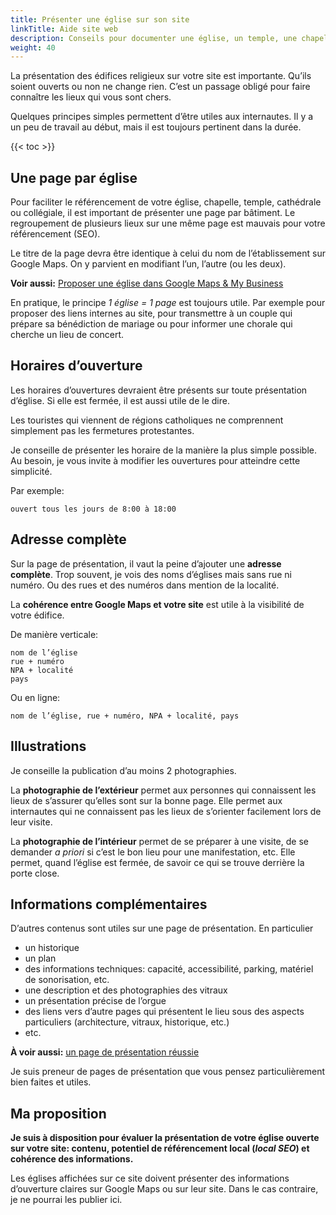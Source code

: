 ```yaml
---
title: Présenter une église sur son site
linkTitle: Aide site web
description: Conseils pour documenter une église, un temple, une chapelle, une cathédrale ou une collégiale sur un site web.
weight: 40
---
```


La présentation des édifices religieux sur votre site est importante.
Qu’ils soient ouverts ou non ne change rien.
C’est un passage obligé pour faire connaître les lieux qui vous sont chers.

Quelques principes simples permettent d’être utiles aux internautes.
Il y a un peu de travail au début, mais il est toujours pertinent dans la durée.

{{< toc >}}

## Une page par église

Pour faciliter le référencement de votre église, chapelle, temple, cathédrale ou collégiale, il est important de présenter une page par bâtiment.
Le regroupement de plusieurs lieux sur une même page est mauvais pour votre référencement (SEO).

Le titre de la page devra être identique à celui du nom de l’établissement sur Google Maps.
On y parvient en modifiant l’un, l’autre (ou les deux).

**Voir aussi:** [Proposer une église dans Google Maps & My Business](/about/google/)

En pratique, le principe *1 église = 1 page* est toujours utile.
Par exemple pour proposer des liens internes au site, pour transmettre à un couple qui prépare sa bénédiction de mariage ou pour informer une chorale qui cherche un lieu de concert.

## Horaires d’ouverture

Les horaires d’ouvertures devraient être présents sur toute présentation d’église.
Si elle est fermée, il est aussi utile de le dire.

Les touristes qui viennent de régions catholiques ne comprennent simplement pas les fermetures protestantes.

Je conseille de présenter les horaire de la manière la plus simple possible.
Au besoin, je vous invite à modifier les ouvertures pour atteindre cette simplicité.

Par exemple:

    ouvert tous les jours de 8:00 à 18:00

## Adresse complète

Sur la page de présentation, il vaut la peine d’ajouter une **adresse complète**.
Trop souvent, je vois des noms d’églises mais sans rue ni numéro.
Ou des rues et des numéros dans mention de la localité.

La **cohérence entre Google Maps et votre site** est utile à la visibilité de votre édifice.

De manière verticale:

    nom de l’église  
    rue + numéro  
    NPA + localité  
    pays

Ou en ligne:

    nom de l’église, rue + numéro, NPA + localité, pays

## Illustrations

Je conseille la publication d’au moins 2 photographies.

La **photographie de l’extérieur** permet aux personnes qui connaissent les lieux de s’assurer qu’elles sont sur la bonne page.
Elle permet aux internautes qui ne connaissent pas les lieux de s’orienter facilement lors de leur visite.

La **photographie de l’intérieur** permet de se préparer à une visite, de se demander *a priori* si c’est le bon lieu pour une manifestation, etc. 
Elle permet, quand l’église est fermée, de savoir ce qui se trouve derrière la porte close.

## Informations complémentaires

D’autres contenus sont utiles sur une page de présentation.
En particulier

- un historique
- un plan
- des informations techniques: capacité, accessibilité, parking, matériel de sonorisation, etc.
- une description et des photographies des vitraux
- un présentation précise de l’orgue
- des liens vers d’autre pages qui présentent le lieu sous des aspects particuliers (architecture, vitraux, historique, etc.)
- etc.

**À voir aussi:** [un page de présentation réussie](https://www.eren.ch/barc/batiments/temple-de-colombier/)

Je suis preneur de pages de présentation que vous pensez particulièrement bien faites et utiles.

## Ma proposition

**Je suis à disposition pour évaluer la présentation de votre église ouverte sur votre site: contenu, potentiel de référencement local (*local SEO*) et cohérence des informations.**

Les églises affichées sur ce site doivent présenter des informations d’ouverture claires sur Google Maps ou sur leur site.
Dans le cas contraire, je ne pourrai les publier ici.